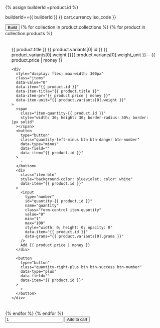 <style>
  .items[data-value="0"] button {
    display: none;
  }
</style>
<!-- <img
      src="{{ product.images[0] | image_url }}"
      alt=""
      width="150"
      height="150"
    /> -->
<div>
  {% assign builderId =product.id %}
  <p>builderId=={{ builderId }} {{ cart.currency.iso_code }}</p>
  <button class="items-submit-btn">Build</button>
  {% for collection in product.collections %} {% for product in
  collection.products %}
  <div style="padding: 20px">
    <p>
      {{ product.title }} {{ product.variants[0].id }}
      {{ product.variants[0].weight }}{{ product.variants[0].weight_unit }}--
      {{ product.price | money }}
    </p>

    <div
      style="display: flex; max-width: 300px"
      class="items"
      data-value="0"
      data-item="{{ product.id }}"
      data-item-title="{{ product.title }}"
      data-item-pr="{{ product.price | money }}"
      data-item-unit="{{ product.variants[0].weight }}"
    >
      <span
        class="item-quantity-{{ product.id }}"
        style="width: 30; height: 30; border-radius: 50%; border: 1px solid"
      ></span>
      <button
        type="button"
        class="quantity-left-minus btn btn-danger btn-number"
        data-type="minus"
        data-field=""
        data-item="{{ product.id }}"
      >
        -
      </button>
      <div
        class="item-btn"
        style="background-color: blueviolet; color: white"
        data-item="{{ product.id }}"
      >
        <input
          type="number"
          id="quantity-{{ product.id }}"
          name="quantity"
          class="form-control item-quantity"
          value="0"
          min="1"
          max="100"
          style="width: 0; height: 0; opacity: 0"
          data-item="{{ product.id }}"
          data-grams="{{ product.variants[0].grams }}"
        />
        Add {{ product.price | money }}
      </div>

      <button
        type="button"
        class="quantity-right-plus btn btn-success btn-number"
        data-type="plus"
        data-field=""
        data-item="{{ product.id }}"
      >
        +
      </button>
    </div>
  </div>
  {% endfor %} {% endfor %}
  <form method="post" action="/cart/add" id="BYB-form">
    <input type="hidden" id="BYB-form_input" value="" />
    <input min="1" type="number" id="quantity" name="quantity" value="1" />
    <input type="submit" value="Add to cart" class="btn" />
  </form>
</div>

<script>
  console.log(location.hostname);
  window.onload = function () {
    if (window.jQuery) {
      $(document).ready(function () {
        var quantitiy = 0;
        $(".quantity-right-plus").click(function (e) {
          // Stop acting like a button
          e.preventDefault();
          incrementValue(e);
          //   // Get the field name
          //   var id = $(e.target).data("item");
          //   var quantity = parseInt($(`#quantity-${id}`).val());

          //   // If is not undefined
          //   $(`#quantity-${id}`).val(quantity + 1);
          //   $(e.target)
          //     .parent()
          //     .attr("data-value", quantity + 1);
          //   console.log($(`#quantity-${id}`).val(quantity + 1));
          // Increment
        });

        $(".quantity-left-minus").click(function (e) {
          // Stop acting like a button
          e.preventDefault();
          var id = $(e.target).data("item");
          // Get the field name
          var quantity = parseInt($(`#quantity-${id}`).val());

          if (quantity > 0) {
            $(`#quantity-${id}`).val(quantity - 1);
            $(e.target)
              .parent()
              .attr("data-value", quantity - 1);
            if (quantity > 1) {
              $(`.item-quantity-${id}`).css("display", "block");
              $(`.item-quantity-${id}`).html(quantity - 1);
            } else {
              $(`.item-quantity-${id}`).css("display", "none");
            }
          }
        });
      });
      $(".item-btn").click(function (e) {
        // Stop acting like a button
        e.preventDefault();
        incrementValue(e);
      });

      $(".items-submit-btn").click(function (e) {
        //items class queryselectorall
        var items = document.querySelectorAll(".items");
        var ids = [];
        //items foreach
        var values = {};
        items.forEach(function (item) {
          //item data-value
          var itemValue = item.getAttribute("data-value");
          //item data-item
          var itemId = item.getAttribute("data-item");
          //item data-item-title
          var itemTitle = item.getAttribute("data-item-title");
          //item data-item-pr
          var itemPrice = item.getAttribute("data-item-pr");
          //item data-item-unit
          var itemUnit = item.getAttribute("data-item-unit");
          //item data-item-quantity
          if (itemValue > 0) {
            //   values.push({
            //     id: itemId,
            //     title: itemTitle,
            //     price: itemPrice,
            //     unit: itemUnit,
            //     quantity: parseInt(itemValue),
            //   });
            ids.push(itemId);
            values[itemId] = {
              id: itemId,
              title: itemTitle,
              price: itemPrice,
              unit: itemUnit,
              quantity: parseInt(itemValue),
            };
          }

          //   console.log(itemId, itemTitle, itemPrice, itemUnit, itemValue);
        });
        console.table(ids);
        console.log(values);
        // fetch post method
        fetch("http://localhost:80/createVariant", {
          method: "POST",
          headers: {
            "Content-Type": "application/json",
          },
          body: JSON.stringify({
            productId: "{{ builderId }}",
            properties: values,
            currencyCode: "{{ cart.currency.iso_code }}",
            selectedItems: ids,
          }),
        })
          .then((response) => response.json())
          .then((data) => {
            console.log(parseInt(data.newvariantId), data.newvariantId);
            //submit the cart form
            // document.getElementById("BYB-form_input").value =
            //   JSON.stringify(data);
            // document.getElementById("BYB-form").submit();
            //shopify add to cart
            //fetch method add to cart shopify
            fetch("/cart/add.js", {
              method: "POST",
              headers: {
                "Content-Type": "application/json",
              },
              body: JSON.stringify({
                items: [
                  {
                    id: parseInt(data.newvariantId),
                    quantity: 1,
                    properties: values,
                  },
                ],
              }),
            }).then((response) => (window.location.href = "/cart"));
          });
      });
    }
  };

  function incrementValue(e) {
    var id = $(e.target).data("item");
    // Get the field name
    var quantity = parseInt($(`#quantity-${id}`).val());

    $(`#quantity-${id}`).val(quantity + 1);
    $(e.target)
      .parent()
      .attr("data-value", quantity + 1);
    $(`.item-quantity-${id}`).html(quantity + 1);
    $(`.item-quantity-${id}`).css("display", "block");
  }
</script>
